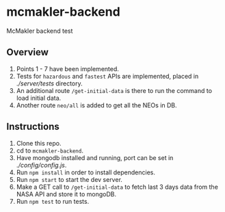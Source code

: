 # mcmakler-backend
McMakler backend test

## Overview

1. Points 1 - 7 have been implemented.
2. Tests for `hazardous` and `fastest` APIs are implemented, placed in *./server/tests* directory.
3. An additional route `/get-initial-data` is there to run the command to load initial data.
4. Another route `neo/all` is added to get all the NEOs in DB.

## Instructions

1. Clone this repo.
2. cd to `mcmakler-backend`.
3. Have mongodb installed and running, port can be set in *./config/config.js*.
4. Run `npm install` in order to install dependencies.
5. Run `npm start` to start the dev server.
6. Make a GET call to `/get-initial-data` to fetch last 3 days data from the NASA API and store it to mongoDB.
7. Run `npm test` to run tests.
